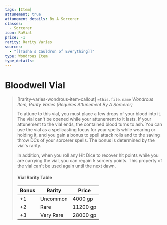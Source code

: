 ```yaml
---
tags: [Item]
attunement: true
attunement_details: By A Sorcerer
classes:
  - Sorcerer
icon: RaVial
price: -1
rarity: Rarity Varies
sources:
  - "[[Tasha's Cauldron of Everything]]"
type: Wondrous Item
type_details: 
---
```

# Bloodwell Vial
>[!rarity-varies-wondrous-item-callout] `=this.file.name`
>*Wondrous Item, Rarity Varies (Requires Attunement By A Sorcerer)*
>
>To attune to this vial, you must place a few drops of your blood into it. The vial can't be opened while your attunement to it lasts. If your attunement to the vial ends, the contained blood turns to ash. You can use the vial as a spellcasting focus for your spells while wearing or holding it, and you gain a bonus to spell attack rolls and to the saving throw DCs of your sorcerer spells. The bonus is determined by the vial's rarity.
>
>In addition, when you roll any Hit Dice to recover hit points while you are carrying the vial, you can regain 5 sorcery points. This property of the vial can't be used again until the next dawn.
>
>#### Vial Rarity Table
>|Bonus|Rarity|Price|
>|---|---|---|
>|+1|Uncommon|4000 gp|
>|+2|Rare|11200 gp|
>|+3|Very Rare|28000 gp|